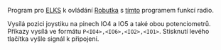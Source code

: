 Program pro [ELKS](https://github.com/RoboticsBrno/RB3206-ELKS) k ovládání [Robutka](https://github.com/RoboticsBrno/Robutek) s [tímto](https://github.com/Tom-353/Robutek-ELKS-controlled) programem funkcí radio.

Vysílá pozici joystiku na pinech IO4 a IO5 a také obou potenciometrů. Příkazy vysílá ve formátu `P<IO4>,<IO6>,<IO2>,<IO1>`. Stisknutí levého tlačítka vyšle signál k připojení. 